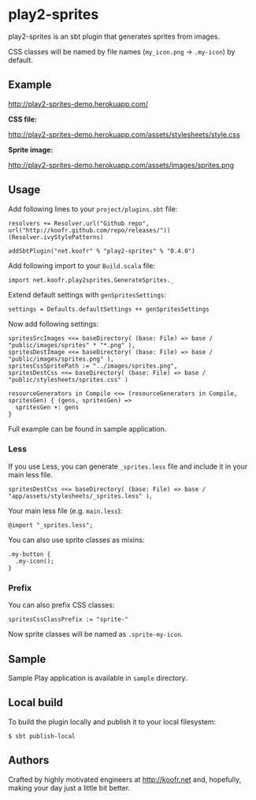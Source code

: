 # play2-sprites

play2-sprites is an sbt plugin that generates sprites from images.

CSS classes will be named by file names (`my_icon.png` -> `.my-icon`) by default.

## Example

http://play2-sprites-demo.herokuapp.com/

**CSS file:**

http://play2-sprites-demo.herokuapp.com/assets/stylesheets/style.css

**Sprite image:**

http://play2-sprites-demo.herokuapp.com/assets/images/sprites.png

## Usage

Add following lines to your `project/plugins.sbt` file:

    resolvers += Resolver.url("Github repo", url("http://koofr.github.com/repo/releases/"))(Resolver.ivyStylePatterns)

    addSbtPlugin("net.koofr" % "play2-sprites" % "0.4.0")

Add following import to your `Build.scala` file:

    import net.koofr.play2sprites.GenerateSprites._

Extend default settings with `genSpritesSettings`:

    settings = Defaults.defaultSettings ++ genSpritesSettings

Now add following settings:

    spritesSrcImages <<= baseDirectory( (base: File) => base / "public/images/sprites" * "*.png" ),
    spritesDestImage <<= baseDirectory( (base: File) => base / "public/images/sprites.png" ),
    spritesCssSpritePath := "../images/sprites.png",
    spritesDestCss <<= baseDirectory( (base: File) => base / "public/stylesheets/sprites.css" )

    resourceGenerators in Compile <<= (resourceGenerators in Compile, spritesGen) { (gens, spritesGen) =>
      spritesGen +: gens
    }

Full example can be found in sample application.

### Less

If you use Less, you can generate `_sprites.less` file and include it in your main less file.

    spritesDestCss <<= baseDirectory( (base: File) => base / "app/assets/stylesheets/_sprites.less" ),

Your main less file (e.g. `main.less`):

    @import "_sprites.less";

You can also use sprite classes as mixins:

    .my-button {
      .my-icon();
    }

### Prefix

You can also prefix CSS classes:

    spritesCssClassPrefix := "sprite-"

Now sprite classes will be named as `.sprite-my-icon`.

## Sample

Sample Play application is available in `sample` directory.

## Local build

To build the plugin locally and publish it to your local filesystem:

    $ sbt publish-local

## Authors

Crafted by highly motivated engineers at http://koofr.net and, hopefully, making your day just a little bit better.
